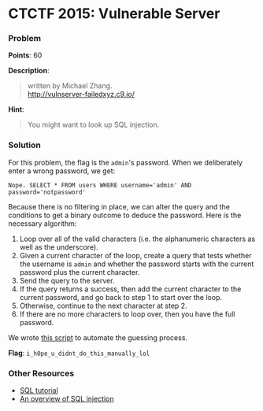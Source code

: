 # CTCTF 2015: Vulnerable Server

### Problem

**Points**: 60

**Description**: 

> written by Michael Zhang.  
> http://vulnserver-failedxyz.c9.io/

**Hint**: 

> You might want to look up SQL injection.

### Solution

For this problem, the flag is the `admin`'s password. When we deliberately enter a wrong password, we get: 

```
Nope. SELECT * FROM users WHERE username='admin' AND password='notpassword'
```

Because there is no filtering in place, we can alter the query and the conditions to get a binary outcome to deduce the password. Here is the necessary algorithm: 

1. Loop over all of the valid characters (i.e. the alphanumeric characters as well as the underscore).
2. Given a current character of the loop, create a query that tests whether the username is `admin` and whether the password starts with the current password plus the current character.
3. Send the query to the server.
4. If the query returns a success, then add the current character to the current password, and go back to step 1 to start over the loop.
5. Otherwise, continue to the next character at step 2.
6. If there are no more characters to loop over, then you have the full password.

We wrote [this script](client.py) to automate the guessing process. 

**Flag**: `i_h0pe_u_didnt_do_this_manually_lol`

### Other Resources

* [SQL tutorial](http://www.w3schools.com/sql/)
* [An overview of SQL injection](https://docs.google.com/presentation/d/1Zj3qMvDRBEnnh9EFyEf0bUgSTc6g2o0ZxGm6QdHTE4o/edit)
